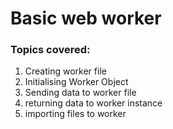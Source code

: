 # Basic web worker

### Topics covered:

1. Creating worker file
2. Initialising Worker Object
3. Sending data to worker file
4. returning data to worker instance
5. importing files to worker
